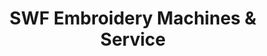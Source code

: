 ---
title: "SWF Embroidery Machines & Service"
url: /stroudsburg/swf-embroidery-machines-and-service/
shop: sewing
---